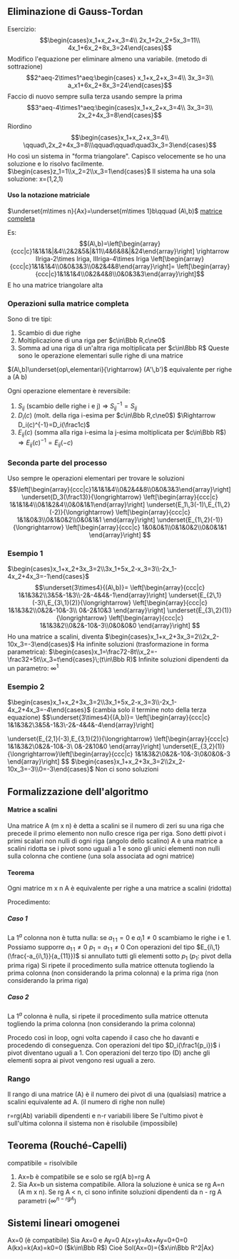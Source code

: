 ## Eliminazione di Gauss-Tordan
Esercizio:
$$\begin{cases}x_1+x_2+x_3=4\\
2x_1+2x_2+5x_3=11\\
4x_1+6x_2+8x_3=24\end{cases}$$
Modifico l'equazione per eliminare almeno una variabile. (metodo di sottrazione)
$$2^aeq-2\times1^aeq:\begin{cases}
x_1+x_2+x_3=4\\
3x_3=3\\
a_x1+6x_2+8x_3=24\end{cases}$$
Faccio di nuovo sempre sulla terza usando sempre la prima
$$3^aeq-4\times1^aeq:\begin{cases}x_1+x_2+x_3=4\\
3x_3=3\\
2x_2+4x_3=8\end{cases}$$
Riordino
$$\begin{cases}x_1+x_2+x_3=4\\
\qquad\,2x_2+4x_3=8\\\qquad\qquad\quad3x_3=3\end{cases}$$
Ho così un sistema in "forma triangolare". Capisco velocemente se ho una soluzione e lo risolvo facilmente.
$\begin{cases}z_1=1\\x_2=2\\x_3=1\end{cases}$ 
Il sistema ha una sola soluzione: x=(1,2,1)

#### Uso la notazione matriciale
$\underset{m\times n}{Ax}=\underset{m\times 1}b\qquad (A\,b)$ <u>matrice completa</u>

Es:
$$(A\,b)=\left[\begin{array}{ccc|c}1&1&1&|&4\\2&2&5&|&11\\4&6&8&|&24\end{array}\right]
\rightarrow IIriga-2\times Iriga, IIIriga-4\times Iriga
\left[\begin{array}{ccc|c}1&1&1&4\\0&0&3&3\\0&2&4&8\end{array}\right]=
\left[\begin{array}{ccc|c}1&1&1&4\\0&2&4&8\\0&0&3&3\end{array}\right]$$
E ho una matrice triangolare alta
### Operazioni sulla matrice completa
Sono di tre tipi:
1. Scambio di due righe
2. Moltiplicazione di una riga per $c\in\Bbb R,c\ne0$
3. Somma ad una riga di un'altra riga moltiplicata per $c\in\Bbb R$
Queste sono le operazione elementari sulle righe di una matrice

$(A\,b)\underset{op\,elementari}{\rightarrow} (A'\,b')$ equivalente per righe a (A b)

Ogni operazione elementare è reversibile:
1. $S_{ij}$ (scambio delle righe i e j) $\Rightarrow$ $S^{-1}_{ij}=S_{ij}$
2. $D_i(c)$ (molt. della riga i-esima per $c\in\Bbb R,c\ne0$) $\Rightarrow D_i(c)^{-1}=D_i(\frac1c)$ 
3. $E_{ij}(c)$ (somma alla riga i-esima la j-esima moltiplicata per $c\in\Bbb R$)$\Rightarrow E_{ij}(c)^{-1}=E_{ij}(-c)$

### Seconda parte del processo
Uso sempre le operazioni elementari per trovare le soluzioni
$$\left[\begin{array}{ccc|c}1&1&1&4\\0&2&4&8\\0&0&3&3\end{array}\right]
\underset{D_3(\frac13)}{\longrightarrow}
\left[\begin{array}{ccc|c}
1&1&1&4\\0&1&2&4\\0&0&1&1\end{array}\right]
\underset{E_1\,3(-1)\,E_{1\,2}(-2)}{\longrightarrow}
\left[\begin{array}{ccc|c}
1&1&0&3\\0&1&0&2\\0&0&1&1
\end{array}\right]
\underset{E_{1\,2}(-1)}{\longrightarrow}
\left[\begin{array}{ccc|c}
1&0&0&1\\0&1&0&2\\0&0&1&1
\end{array}\right]
$$

### Esempio 1
$\begin{cases}x_1+x_2+3x_3=2\\3x_1+5x_2-x_3=3\\-2x_1-4x_2+4x_3=-1\end{cases}$
$$\underset{3\times4}{(A\,b)}=
\left[\begin{array}{ccc|c}
1&1&3&2\\3&5&-1&3\\-2&-4&4&-1\end{array}\right]
\underset{E_{2\,1}(-3)\,E_{3\,1}(2)}{\longrightarrow}
\left[\begin{array}{ccc|c}
1&1&3&2\\0&2&-10&-3\\ 0&-2&10&3
\end{array}\right]
\underset{E_{3\,2}(1)}{\longrightarrow}
\left[\begin{array}{ccc|c}
1&1&3&2\\0&2&-10&-3\\0&0&0&0
\end{array}\right]
$$
Ho una matrice a scalini, diventa
$\begin{cases}x_1+x_2+3x_3=2\\2x_2-10x_3=-3\end{cases}$
Ha infinite soluzioni (trasformazione in forma parametrica):
$\begin{cases}x_1=\frac72-8t\\x_2=-\frac32+5t\\x_3=t\end{cases}\;(t\in\Bbb R)$
Infinite soluzioni dipendenti da un parametro: $\infty^1$
### Esempio 2
$\begin{cases}x_1+x_2+3x_3=2\\3x_1+5x_2-x_3=3\\-2x_1-4x_2+4x_3=-4\end{cases}$
(cambia solo il termine noto della terza equazione)
$$\underset{3\times4}{(A\,b)}=
\left[\begin{array}{ccc|c}
1&1&3&2\\3&5&-1&3\\-2&-4&4&-4\end{array}\right]

\underset{E_{2\,1}(-3)\,E_{3\,1}(2)}{\longrightarrow}
\left[\begin{array}{ccc|c}
1&1&3&2\\0&2&-10&-3\\ 0&-2&10&0
\end{array}\right]
\underset{E_{3\,2}(1)}{\longrightarrow}\left[\begin{array}{ccc|c}
1&1&3&2\\0&2&-10&-3\\0&0&0&-3
\end{array}\right]
$$
$\begin{cases}x_1+x_2+3x_3=2\\2x_2-10x_3=-3\\0=-3\end{cases}$
Non ci sono soluzioni
## Formalizzazione dell'algoritmo
#### Matrice a scalini
Una matrice A (m x n) è detta a scalini se il numero di zeri su una riga che precede il primo elemento non nullo cresce riga per riga.
Sono detti pivot i primi scalari non nulli di ogni riga (angolo dello scalino)
A è una matrice a scalini ridotta se i pivot sono uguali a 1 e sono gli unici elementi non nulli sulla colonna che contiene (una sola associata ad ogni matrice)

#### Teorema
Ogni matrice m x n A è equivalente per righe a una matrice a scalini (ridotta)

Procedimento:
##### Caso 1
La $1^a$ colonna non è tutta nulla: se $a_{1\,1}=0$ e $a_i1\ne0$ scambiamo le righe i e 1. Possiamo supporre $a_{1\,1}\ne0$ $p_1=a_{1\,1}\ne0$
Con operazioni del tipo $E_{i\,1}(\frac{-a_{i\,1}}{a_{11}})$ si annullato tutti gli elementi sotto $p_1$ ($p_1$: pivot della prima riga)
Si ripete il procedimento sulla matrice ottenuta togliendo la prima colonna (non considerando la prima colonna) e la prima riga (non considerando la prima riga)
##### Caso 2
La $1^a$ colonna è nulla, si ripete il procedimento sulla matrice ottenuta togliendo la prima colonna (non considerando la prima colonna)

Procedo così in loop, ogni volta capendo il caso che ho davanti e procedendo di conseguenza.
Con operazioni del tipo $D_i(\frac1{p_i})$ i pivot diventano uguali a 1. Con operazioni del terzo tipo (D) anche gli elementi sopra ai pivot vengono resi uguali a zero.

### Rango
Il rango di una matrice (A) è il numero dei pivot di una (qualsiasi) matrice a scalini equivalente ad A. (il numero di righe non nulle)

r=rg(Ab) variabili dipendenti e n-r variabili libere
Se l'ultimo pivot è sull'ultima colonna il sistema non è risolubile (impossibile)

## Teorema (Rouché-Capelli)
compatibile = risolvibile
1. Ax=b è compatibile se e solo se rg(A b)=rg A
2. Sia Ax=b un sistema compatibile. Allora la soluzione è unica se rg A=n (A m x n). Se rg A < n, ci sono infinite soluzioni dipendenti da n - rg A parametri ($\infty^{n-rg A})$
## Sistemi lineari omogenei
Ax=0 (è compatibile)
Sia Ax=0 e Ay=0
A(x+y)=Ax+Ay=0+0=0
A(kx)=k(Ax)=k0=0 ($k\in\Bbb R$)
Cioè Sol(Ax=0)={$x\in\Bbb R^2|Ax}
